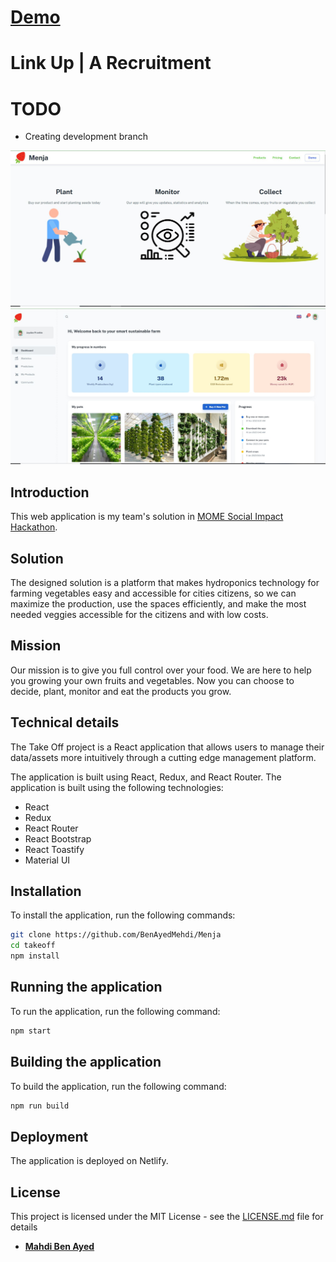 # [Demo](https://menjateam.netlify.app/)
# Link Up | A Recruitment

# TODO
- Creating development branch

![preview](public/assets/preview1.JPG)
![preview](public/assets/preview2.JPG)

## Introduction
This web application is my team's solution  in [MOME Social Impact Hackathon](https://mome.hu/en/social-impact-hackathon). 

## Solution
The designed solution is a platform that makes hydroponics technology for farming vegetables easy and accessible for cities citizens, so we can maximize the production, use the spaces efficiently, and make the most needed veggies accessible for the citizens and with low costs. 

## Mission
Our mission is to give you full control over your food. We are here to help you growing your own fruits and vegetables. Now you can choose to decide, plant, monitor and eat the products you grow.


## Technical details
The Take Off project is a React application that allows users to manage their data/assets more intuitively through a cutting edge management platform.

The application is built using React, Redux, and React Router. The application is built using the following technologies:

- React
- Redux
- React Router
- React Bootstrap
- React Toastify
- Material UI

## Installation

To install the application, run the following commands:

```bash
git clone https://github.com/BenAyedMehdi/Menja
cd takeoff
npm install
```

## Running the application

To run the application, run the following command:

```bash
npm start
```

## Building the application

To build the application, run the following command:

```bash
npm run build
```

## Deployment

The application is deployed on Netlify.

## License

This project is licensed under the MIT License - see the [LICENSE.md](LICENSE) file for details


- [**Mahdi Ben Ayed**](https://github.com/BenAyedMehdi)

